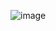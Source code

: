 ![image](https://github.com/soltaniahmed0/hackathon/assets/86635112/afcd3a1b-96fd-4ef6-988f-5d63f035666c)

